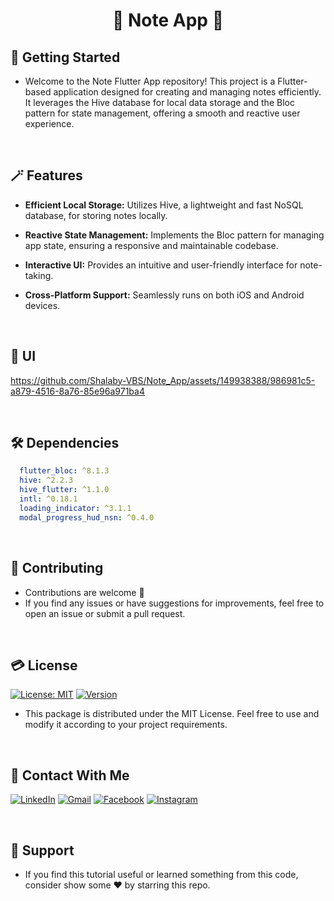 # <div align="center">📒 Note App 📒</div>

## 🚀 Getting Started

- Welcome to the Note Flutter App repository! This project is a Flutter-based application designed for creating and managing notes efficiently. It leverages the Hive database for local data storage and the Bloc pattern for state management, offering a smooth and reactive user experience.

<br/>

## 🪄 Features

- **Efficient Local Storage:** Utilizes Hive, a lightweight and fast NoSQL database, for storing notes locally.

- **Reactive State Management:** Implements the Bloc pattern for managing app state, ensuring a responsive and maintainable codebase.

- **Interactive UI:** Provides an intuitive and user-friendly interface for note-taking.

- **Cross-Platform Support:** Seamlessly runs on both iOS and Android devices.

<br/>

## 📱 UI

https://github.com/Shalaby-VBS/Note_App/assets/149938388/986981c5-a879-4516-8a76-85e96a971ba4

<br/>

## 🛠 Dependencies

```yaml
  flutter_bloc: ^8.1.3
  hive: ^2.2.3
  hive_flutter: ^1.1.0
  intl: ^0.18.1
  loading_indicator: ^3.1.1
  modal_progress_hud_nsn: ^0.4.0
```

<br/>

## 🫴 Contributing

- Contributions are welcome 💜
- If you find any issues or have suggestions for improvements, feel free to open an issue or submit a pull request.

<br/>

## 💳 License

[![License: MIT](https://img.shields.io/badge/License-MIT-yellow.svg)](https://opensource.org/licenses/MIT)
[![Version](https://img.shields.io/badge/version-1.0.0-blue.svg)](https://github.com/Shalaby-VBS/Note_App)
- This package is distributed under the MIT License. Feel free to use and modify it according to your project requirements.

<br/>

## 🤝 Contact With Me

[![LinkedIn](https://img.shields.io/badge/LinkedIn-0077B5?style=for-the-badge&logo=linkedin&logoColor=white)](https://www.linkedin.com/in/ahmed-shalaby-21196521b/) 
[![Gmail](https://img.shields.io/badge/Gmail-333333?style=for-the-badge&logo=gmail&logoColor=red)](https://www.shalaby.vbs@gmail.com)
[![Facebook](https://img.shields.io/badge/Facebook-0077B5?style=for-the-badge&logo=facebook&logoColor=white)](https://www.facebook.com/profile.php?id=100093012790432&mibextid=hIlR13)
[![Instagram](https://img.shields.io/badge/Instagram-E4405F?style=for-the-badge&logo=instagram&logoColor=white)](https://www.instagram.com/sh4l4by/)

<br/>

## 💖 Support

- If you find this tutorial useful or learned something from this code, consider show some ❤️ by starring this repo.
